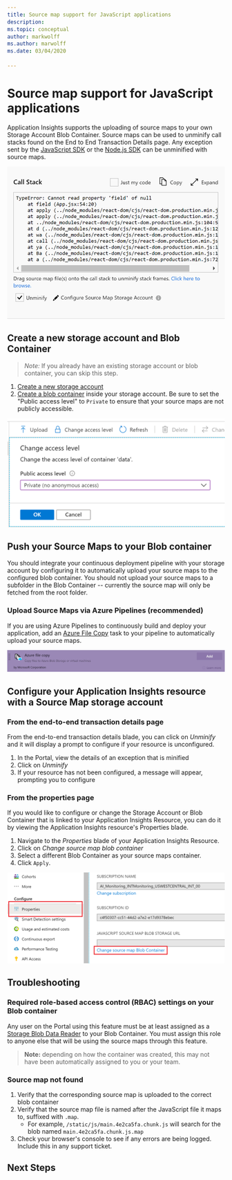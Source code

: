 ```yaml
---
title: Source map support for JavaScript applications
description: 
ms.topic: conceptual
author: markwolff
ms.author: marwolff
ms.date: 03/04/2020

---
```


# Source map support for JavaScript applications

Application Insights supports the uploading of source maps to your own Storage Account Blob Container.
Source maps can be used to unminify call stacks found on the End to End Transaction Details page. Any exception sent by the [JavaScript SDK][ApplicationInsights-JS] or the [Node.js SDK][ApplicationInsights-Node.js] can be unminified with source maps.

![Unminify a Call Stack by linking with a Storage Account](./media/source-map-support/details_unminify.gif)

## Create a new storage account and Blob Container

> *Note:* If you already have an existing storage account or blob container, you can skip this step.
1. [Create a new storage account][create storage account]
2. [Create a blob container][create blob container] inside your storage account. Be sure to set the "Public access level" to `Private` to ensure that your source maps are not publicly accessible.

![Your container access level must be set to Private](./media/source-map-support/container_access_level.png)

## Push your Source Maps to your Blob container

You should integrate your continuous deployment pipeline with your storage account by configuring it to automatically upload your source maps to the configured blob container. You should not upload your source maps to a subfolder in the Blob Container -- currently the source map will only be fetched from the root folder.

### Upload Source Maps via Azure Pipelines (recommended)

If you are using Azure Pipelines to continuously build and deploy your application, add an [Azure File Copy][azure file copy] task to your pipeline to automatically upload your source maps.

![Add an Azure File Copy task to your Pipeline to upload your source maps to Azure Blob Storage](./media/source-map-support/azure_file_copy.png )

## Configure your Application Insights resource with a Source Map storage account

### From the end-to-end transaction details page

From the end-to-end transaction details blade, you can click on *Unminify* and it will display a prompt to configure if your resource is unconfigured.
1. In the Portal, view the details of an exception that is minified
2. Click on *Unminify*
3. If your resource has not been configured, a message will appear, prompting you to configure

### From the properties page

If you would like to configure or change the Storage Account or Blob Container that is linked to your Application Insights Resource, you can do it by viewing the Application Insights resource's Properties blade.

1. Navigate to the *Properties* blade of your Application Insights Resource.
2. Click on *Change source map blob container*
3. Select a different Blob Container as your source maps container.
4. Click `Apply`.

![Reconfigure your selected Azure Blob Container by navigating to the Properties Blade](./media/source-map-support/reconfigure.png)

## Troubleshooting

### Required role-based access control (RBAC) settings on your Blob container

Any user on the Portal using this feature must be at least assigned as a [Storage Blob Data Reader][storage blob data reader] to your Blob Container. You must assign this role to anyone else that will be using the source maps through this feature.

> **Note:** depending on how the container was created, this may not have been automatically assigned to you or your team.

### Source map not found

1. Verify that the corresponding source map is uploaded to the correct blob container
2. Verify that the source map file is named after the JavaScript file it maps to, suffixed with `.map`.
    - For example, `/static/js/main.4e2ca5fa.chunk.js` will search for the blob named `main.4e2ca5fa.chunk.js.map`
3. Check your browser's console to see if any errors are being logged. Include this in any support ticket.

## Next Steps


<!-- Remote URLs -->
[create storage account]: https://docs.microsoft.com/azure/storage/common/storage-account-create?toc=%2Fazure%2Fstorage%2Fblobs%2Ftoc.json&tabs=azure-portal
[create blob container]: https://docs.microsoft.com/azure/storage/blobs/storage-quickstart-blobs-portal
[storage blob data reader]: https://docs.microsoft.com/azure/role-based-access-control/built-in-roles#storage-blob-data-reader
[ApplicationInsights-JS]: "https://github.com/microsoft/applicationinsights-js"
[ApplicationInsights-Node.js]: "https://github.com/microsoft/applicationinsights-node.js"
[azure file copy]: "https://aka.ms/azurefilecopyreadme"